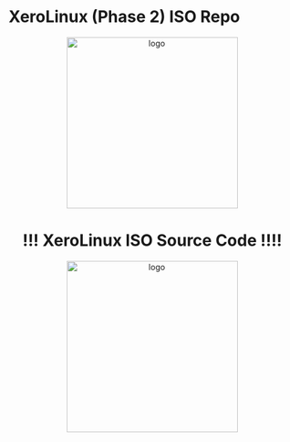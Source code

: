 # XeroLinux (Phase 2) ISO Repo

<p align="center">
    <img width="300" src="https://i.imgur.com/QWqMIsr.png" alt="logo">
</p>

<h1 align="center">!!! XeroLinux ISO Source Code !!!!</h1>

<p align="center">
    <img width="300" src="https://i.imgur.com/ejZ1ZQv.png" alt="logo">
</p>
